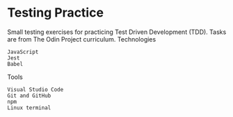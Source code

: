 # Testing Practice

Small testing exercises for practicing Test Driven Development (TDD). Tasks are from The Odin Project curriculum.
Technologies

    JavaScript
    Jest
    Babel

Tools

    Visual Studio Code
    Git and GitHub
    npm
    Linux terminal
